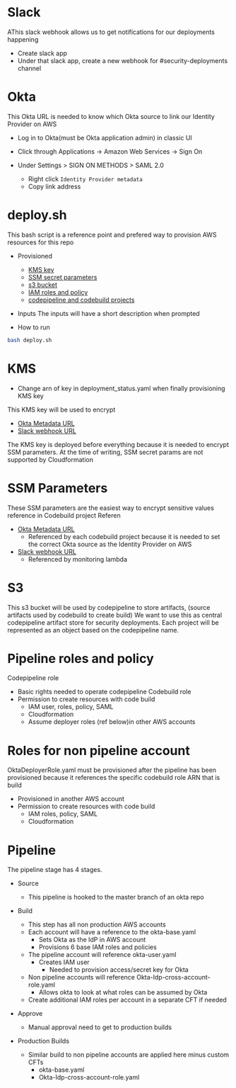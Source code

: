 # Slack
AThis slack webhook allows us to get notifications for our deployments happening 
- Create slack app
- Under that slack app, create a new webhook for #security-deployments channel

# Okta
This Okta URL is needed to know which Okta source to link our Identity Provider on AWS

- Log in to Okta(must be Okta application admin) in classic UI
- Click through Applications -> Amazon Web Services -> Sign On

- Under  Settings > SIGN ON METHODS > SAML 2.0
    - Right click `Identity Provider metadata`
    - Copy link address


# deploy.sh
This bash script is a reference point and prefered way to provision AWS resources for this repo
- Provisioned
    - [KMS key](#KMS)
    - [SSM secret parameters](#ssm-parameters)
    - [s3 bucket](#s3)
    - [IAM roles and policy](#pipeline-roles-and-policy)
    - [codepipeline and codebuild projects](#Pipeline)

- Inputs
The inputs will have a short description when prompted

- How to run
```sh
bash deploy.sh
```

# KMS
- Change arn of key in deployment_status.yaml when finally provisioning KMS key

This KMS key will be used to encrypt
- [Okta Metadata URL](#Okta)
- [Slack webhook URL](#Slack) 

The KMS key is deployed before everything because it is needed to encrypt SSM parameters. At the time of writing, SSM secret params are not supported by Cloudformation

# SSM Parameters
These SSM parameters are the easiest way to encrypt sensitive values reference in Codebuild project
Referen
- [Okta Metadata URL](#Okta)
    - Referenced by each codebuild project because it is needed to set the correct Okta source as the Identity Provider on AWS
- [Slack webhook URL](#Slack) 
    - Referenced by monitoring lambda
# S3
This s3 bucket will be used by codepipeline to store artifacts, (source artifacts used by codebuild to create build)
We want to use this as central codepipeline artifact store for security deployments. Each project will be represented as an object based on the codepipeline name.

# Pipeline roles and policy
Codepipeline role
- Basic rights needed to operate codepipeline
Codebuild role
- Permission to create resources with code build
    - IAM user, roles, policy, SAML
    - Cloudformation 
    - Assume deployer roles (ref below)in other AWS accounts

# Roles for non pipeline account
OktaDeployerRole.yaml must be provisioned after the pipeline has been provisioned because it references the specific codebuild role ARN that is build
- Provisioned in another AWS account
- Permission to create resources with code build
    - IAM roles, policy, SAML
    - Cloudformation 

# Pipeline
The pipeline stage has 4 stages.
- Source
    - This pipeline is hooked to the master branch of an okta repo

- Build
    - This step has all non production AWS accounts
    - Each account will have a reference to the okta-base.yaml
        - Sets Okta as the IdP in AWS account
        - Provisions 6 base IAM roles and policies
    - The pipeline account will reference okta-user.yaml
        - Creates IAM user
            - Needed to provision access/secret key for Okta 
    - Non pipeline accounts will reference Okta-Idp-cross-account-role.yaml
        - Allows okta to look at what roles can be assumed by Okta
    - Create additional IAM roles per account in a separate CFT if needed
- Approve
    - Manual approval need to get to production builds
- Production Builds
    - Similar build to non pipeline accounts are applied here minus custom CFTs 
        - okta-base.yaml
        - Okta-Idp-cross-account-role.yaml




